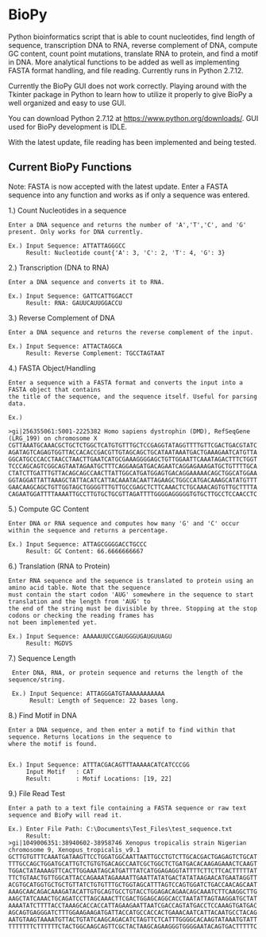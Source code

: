 # BioPy
Python bioinformatics script that is able to count nucleotides, find length of sequence, transcription DNA to RNA, reverse complement of DNA, compute GC content, count point mutations, translate RNA to protein, and find a motif in DNA. More analytical functions to be added as well as implementing FASTA format handling, and file reading. Currently runs in Python 2.7.12.

Currently the BioPy GUI does not work correctly. Playing around with the Tkinter package in Python to learn how to utilize it properly to give BioPy a well organized and easy to use GUI.

You can download Python 2.7.12 at https://www.python.org/downloads/. GUI used for BioPy development is IDLE.

With the latest update, file reading has been implemented and being tested.






Current BioPy Functions 
-----------------------------------------
Note: FASTA is now accepted with the latest update. Enter a FASTA sequence into any function and works as if only a sequence was entered.

1.) Count Nucleotides in a sequence

    Enter a DNA sequence and returns the number of 'A','T','C', and 'G' present. Only works for DNA currently.
    
    Ex.) Input Sequence: ATTATTAGGGCC
         Result: Nucleotide count{'A': 3, 'C': 2, 'T': 4, 'G': 3}
         

2.) Transcription (DNA to RNA)
  
    Enter a DNA sequence and converts it to RNA.
    
    Ex.) Input Sequence: GATTCATTGGACCT
         Result: RNA: GAUUCAUUGGACCU
         
         
3.) Reverse Complement of DNA

    Enter a DNA sequence and returns the reverse complement of the input.
    
    Ex.) Input Sequence: ATTACTAGGCA
         Result: Reverse Complement: TGCCTAGTAAT
         
         
4.) FASTA Object/Handling
    
    Enter a sequence with a FASTA format and converts the input into a FASTA object that contains
    the title of the sequence, and the sequence itself. Useful for parsing data.

    Ex.)
    
    >gi|256355061:5001-2225382 Homo sapiens dystrophin (DMD), RefSeqGene (LRG_199) on chromosome X
    CGTTAAATGCAAACGCTGCTCTGGCTCATGTGTTTGCTCCGAGGTATAGGTTTTGTTCGACTGACGTATC
    AGATAGTCAGAGTGGTTACCACACCGACGTTGTAGCAGCTGCATAATAAATGACTGAAAGAATCATGTTA
    GGCATGCCCACCTAACCTAACTTGAATCATGCGAAAGGGGAGCTGTTGGAATTCAAATAGACTTTCTGGT
    TCCCAGCAGTCGGCAGTAATAGAATGCTTTCAGGAAGATGACAGAATCAGGAGAAAGATGCTGTTTTGCA
    CTATCTTGATTTGTTACAGCAGCCAACTTATTGGCATGATGGAGTGACAGGAAAAACAGCTGGCATGGAA
    GGTAGGATTATTAAAGCTATTACATCATTACAAATACAATTAGAAGCTGGCCATGACAAAGCATATGTTT
    GAACAAGCAGCTGTTGGTAGCTGGGGTTTGTTGCCGAGCTCTTCAAACTCTGCAAACAGTGTTGCTTTTA
    CAGAATGGATTTTAAAATTGCCTTGTGCTGCGTTAGATTTTGGGGAGGGGGTGTGCTTGCCTCCAACCTC
          

5.) Compute GC Content

    Enter DNA or RNA sequence and computes how many 'G' and 'C' occur within the sequence and returns a percentage.
    
    Ex.) Input Sequence: ATTAGCGGGGACCTGCCC
         Result: GC Content: 66.6666666667
         
         
6.) Translation (RNA to Protein)

    Enter RNA sequence and the sequence is translated to protein using an amino acid table. Note that the sequence 
    must contain the start codon 'AUG' somewhere in the sequence to start translation and the length from 'AUG' to
    the end of the string must be divisible by three. Stopping at the stop codons or checking the reading frames has
    not been implemented yet.
    
    Ex.) Input Sequence: AAAAAUUCCGAUGGGUGAUGUUAGU
         Result: MGDVS
         
         
7.) Sequence Length
 
     Enter DNA, RNA, or protein sequence and returns the length of the sequence/string.
     
     Ex.) Input Sequence: ATTAGGGATGTAAAAAAAAAAA
          Result: Length of Sequence: 22 bases long.
          
          
          
8.) Find Motif in DNA

    Enter a DNA sequence, and then enter a motif to find within that sequence. Returns locations in the sequence to 
    where the motif is found.
    
    
    Ex.) Input Sequence: ATTTACGACAGTTTAAAAACATCATCCCGG
         Input Motif   : CAT
         Result:       : Motif Locations: [19, 22]


9.) File Read Test

    Enter a path to a text file containing a FASTA sequence or raw text sequence and BioPy will read it.
    
    Ex.) Enter File Path: C:\Documents\Test_Files\test_sequence.txt
         Result: 
    >gi|1049006351:38940602-38958746 Xenopus tropicalis strain Nigerian chromosome 9, Xenopus_tropicalis_v9.1
    GCTTGTGTTTCAAATGATAAGTTCCTGGATGGCAATTAATTGCCTGTCTTGCACGACTGAGAGTCTGCAT
    TTTGCCAGCTGGATGCATTGTCTGTGTGACAGCCAATCGCTGGCTCTGATGACACAAGAGAAACTCAAGT
    TGGACTATAAAAGTTCACTTGGAAATAGCATGATTTATCATGGAGAGGTATTTTCTTCTTCACTTTTTAT
    TTCTGTAACTGTTGGCATTACCAGAAATAGAAAATTGAATTATATGACTATATAAGAACATGAATAGGTT
    ACGTGCATGGTGCTGCTGTTATCTGTGTTTGCTGGTAGCATTTAGTCCAGTGGATCTGACCAACAGCAAT
    AAAGCAACAGACAAAGATACATTGTGCAGTGCCTGTACCTGGAGACAGAACAGCAAATCTTCAAGGCTTG
    AAGCTATCAAACTGCAGATCCTTAGCAAACTTCGACTGGAGCAGGCACCTAATATTAGTAAGGATGCTAT
    AAAATATCTTTTACCTAAAGCACCACCATTAGAAGAATTAATCGACCAGTATGACCTCCAAAGTGATGAC
    AGCAGTGAGGGATCTTTGGAAGAAGATGATTACCATGCCACCACTGAAACAATCATTACAATGCCTACAG
    AATGTAAGTAAAATGTTACTGTATCAAGCAGACATCTAGTTCTCATTTGGGGCACAAGTATAAATGTATT
    TTTTTTTCTTTTTTCTACTGGCAAGCAGTTCGCTACTAAGCAGAAGGGTGGGGAATACAGTGACTTTTTC
